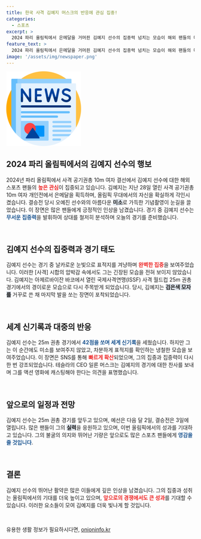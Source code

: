 ```yaml
---
title: 한국 사격 김예지 머스크의 반응에 관심 집중!
categories:
  - 스포츠
excerpt: >
  2024 파리 올림픽에서 은메달을 거머쥔 김예지 선수의 집중력 넘치는 모습이 해외 팬들의 마음을 사로잡았습니다. 일론 머스크까지 찬사한 그녀의 활약, 자세히 알아보세요!
feature_text: >
  2024 파리 올림픽에서 은메달을 거머쥔 김예지 선수의 집중력 넘치는 모습이 해외 팬들의 마음을 사로잡았습니다. 일론 머스크까지 찬사한 그녀의 활약, 자세히 알아보세요!
image: '/assets/img/newspaper.png'
---
```


<p><img src="/assets/img/newspaper.png" alt="kimp 속보" /></p>

<h2 data-ke-size="size26">2024 파리 올림픽에서의 김예지 선수의 행보</h2>

<p data-ke-size="size16">2024년 파리 올림픽에서 사격 공기권총 10m 여자 결선에서 김예지 선수에 대한 해외 스포츠 팬들의 <b><span style="color: #ee2323;">높은 관심</span></b>이 집중되고 있습니다. 김예지는 지난 28일 열린 사격 공기권총 10m 여자 개인전에서 은메달을 획득하며, 올림픽 무대에서의 자신을 확실하게 각인시켰습니다. 결승전 당시 오예진 선수와의 아름다운 <b><span style="background-color: #21538527;">미소</span></b>로 가득한 기념촬영이 눈길을 끌었습니다. 이 장면은 많은 팬들에게 긍정적인 인상을 남겼습니다. 경기 중 김예지 선수는 <b><span style="color: #1a5490;">무서운 집중력</span></b>을 발휘하여 상대를 철저히 분석하며 오늘의 경기를 준비했습니다.</p>

<p data-ke-size="size16">&nbsp;</p>

<h2 data-ke-size="size26">김예지 선수의 집중력과 경기 태도</h2>

<p data-ke-size="size16">김예지 선수는 경기 중 날카로운 눈빛으로 표적지를 겨냥하며 <b><span style="color: #ee2323;">완벽한 집중</span></b>을 보여주었습니다. 이러한 [사격] 시합의 압박감 속에서도 그는 긴장된 모습을 전혀 보이지 않았습니다. 김예지는 아제르바이잔 바코에서 열린 국제사격연맹(ISSF) 사격 월드컵 25m 권총 경기에서의 경이로운 모습으로 다시 주목받게 되었습니다. 당시, 김예지는 <b><span style="background-color: #21538527;">검은색 모자를</span></b> 거꾸로 쓴 채 마지막 발을 쏘는 장면이 포착되었습니다.</p>

<p data-ke-size="size16">&nbsp;</p>

<h2 data-ke-size="size26">세계 신기록과 대중의 반응</h2>

<p data-ke-size="size16">김예지 선수는 25m 권총 경기에서 <b><span style="color: #1a5490;">42점을 쏘며 세계 신기록</span></b>을 세웠습니다. 하지만 그는 이 순간에도 미소를 보여주지 않았고, 차분하게 표적지를 확인하는 냉철한 모습을 보여주었습니다. 이 장면은 SNS를 통해 <b><span style="color: #ee2323;">빠르게 확산</span></b>되었으며, 그의 집중과 집중력이 다시 한 번 강조되었습니다. 테슬라의 CEO 일론 머스크는 김예지의 경기에 대한 찬사를 보내며 그를 액션 영화에 캐스팅해야 한다는 의견을 표명했습니다.</p>

<p data-ke-size="size16">&nbsp;</p>

<h2 data-ke-size="size26">앞으로의 일정과 전망</h2>

<p data-ke-size="size16">김예지 선수는 25m 권총 경기를 앞두고 있으며, 예선은 다음 달 2일, 결승전은 3일에 열립니다. 많은 팬들이 그의 <b><span style="background-color: #21538527;">실력</span></b>을 응원하고 있으며, 이번 올림픽에서의 성과를 기대하고 있습니다. 그의 불굴의 의지와 뛰어난 기량은 앞으로도 많은 스포츠 팬들에게 <b><span style="color: #1a5490;">영감을 줄 것입니다</span></b>.</p>

<p data-ke-size="size16">&nbsp;</p>

<h2 data-ke-size="size26">결론</h2>

<p data-ke-size="size16">김예지 선수의 뛰어난 활약은 많은 이들에게 깊은 인상을 남겼습니다. 그의 집중과 성취는 올림픽에서의 기대를 더욱 높이고 있으며, <b><span style="color: #ee2323;">앞으로의 경쟁에서도 큰 성과</span></b>를 기대할 수 있습니다. 이러한 요소들이 모여 김예지를 더욱 빛나게 할 것입니다.</p>

<p data-ke-size="size16">&nbsp;</p>
유용한 생활 정보가 필요하시다면, <a href="https://onioninfo.kr" rel="dofollow">onioninfo.kr</a>


